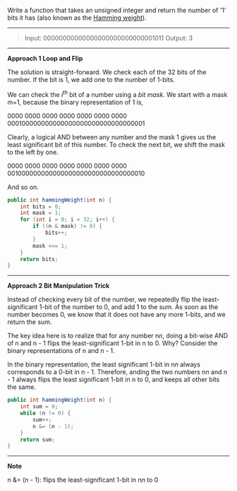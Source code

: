 Write a function that takes an unsigned integer and return the number of '1' bits it has (also known as the [Hamming weight](http://en.wikipedia.org/wiki/Hamming_weight)).

---

> Input: 00000000000000000000000000001011
> Output: 3

---

**Approach 1 Loop and Flip**

The solution is straight-forward. We check each of the 32 bits of the number. If the bit is 1, we add one to the number of 1-bits.

We can check the $i^{th}$ bit of a number using a *bit mask*. We start with a mask m=1, because the binary representation of 1 is,

0000 0000 0000 0000 0000 0000 0000 000100000000000000000000000000000001 

Clearly, a logical AND between any number and the mask 1 gives us the least significant bit of this number. To check the next bit, we shift the mask to the left by one.

0000 0000 0000 0000 0000 0000 0000 001000000000000000000000000000000010

And so on.

```java
public int hammingWeight(int n) {
    int bits = 0;
    int mask = 1;
    for (int i = 0; i < 32; i++) {
        if ((n & mask) != 0) {
            bits++;
        }
        mask <<= 1;
    }
    return bits;
}
```

---

**Approach 2 Bit Manipulation Trick**

Instead of checking every bit of the number, we repeatedly flip the least-significant 1-bit of the number to 0, and add 1 to the sum. As soon as the number becomes 0, we know that it does not have any more 1-bits, and we return the sum.

The key idea here is to realize that for any number n*n*, doing a bit-wise AND of n and n - 1 flips the least-significant 1-bit in n to 0. Why? Consider the binary representations of n and n - 1.

In the binary representation, the least significant 1-bit in n*n* always corresponds to a 0-bit in n - 1. Therefore, anding the two numbers n*n* and n - 1 always flips the least significant 1-bit in n to 0, and keeps all other bits the same.

```java
public int hammingWeight(int n) {
    int sum = 0;
    while (n != 0) {
        sum++;
        n &= (n - 1);
    }
    return sum;
}
```

---

**Note**

n &= (n - 1): flips the least-significant 1-bit in n*n* to 0